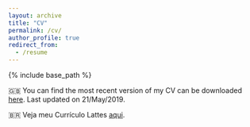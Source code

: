 ```yaml
---
layout: archive
title: "CV"
permalink: /cv/
author_profile: true
redirect_from:
  - /resume
---
```


{% include base_path %}

:uk: You can find the most recent version of my CV can be downloaded [here](https://oliveirathiago.github.io/files/CV_ThiagoOliveira.pdf).
Last updated on 21/May/2019.

  :brazil: Veja meu Currículo Lattes [aqui](http://lattes.cnpq.br/3901837886824021).
